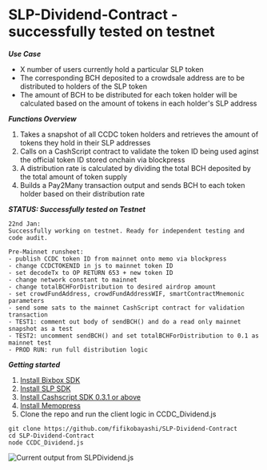 # SLP-Dividend-Contract - successfully tested on testnet

***Use Case***
- X number of users currently hold a particular SLP token
- The corresponding BCH deposited to a crowdsale address are to be distributed to holders of the SLP token
- The amount of BCH to be distributed for each token holder will be calculated based on the amount of tokens in each holder's SLP address

***Functions Overview***
1. Takes a snapshot of all CCDC token holders and retrieves the amount of tokens they hold in their SLP addresses
2. Calls on a CashScript contract to validate the token ID being used aginst the official token ID stored onchain via blockpress
3. A distribution rate is calculated by dividing the total BCH deposited by the total amount of token supply
4. Builds a Pay2Many transaction output and sends BCH to each token holder based on their distribution rate

***STATUS: Successfully tested on Testnet***
~~~
22nd Jan: 
Successfully working on testnet. Ready for independent testing and code audit.

Pre-Mainnet runsheet:
- publish CCDC token ID from mainnet onto memo via blockpress
- change CCDCTOKENID in js to mainnet token ID
- set decodeTx to OP RETURN 653 + new token ID
- change network constant to mainnet
- change totalBCHForDistribution to desired airdrop amount
- set crowdFundAddress, crowdFundAddressWIF, smartContractMnemonic parameters
- send some sats to the mainnet CashScript contract for validation transaction
- TEST1: comment out body of sendBCH() and do a read only mainnet snapshot as a test
- TEST2: uncomment sendBCH() and set totalBCHForDistribution to 0.1 as mainnet test
- PROD RUN: run full distribution logic

  ~~~

***Getting started***

1. [Install Bixbox SDK](https://developer.bitcoin.com/bitbox/docs/getting-started)
2. [Install SLP SDK](https://github.com/Bitcoin-com/slp-sdk)
3. [Install Cashscript SDK 0.3.1 or above](https://developer.bitcoin.com/cashscript/docs/getting-started)
4. [Install Memopress](https://developer.bitcoin.com/tutorials/memopress/)
5. Clone the repo and run the client logic in CCDC_Dividend.js
~~~
git clone https://github.com/fifikobayashi/SLP-Dividend-Contract
cd SLP-Dividend-Contract
node CCDC_Dividend.js
~~~

 
![Current output from SLPDividend.js](https://raw.githubusercontent.com/fifikobayashi/SLP-Dividend-Contract/master/Screenshots/SLP%20Dividend%20-%202020-01-22.PNG)
